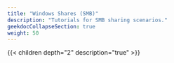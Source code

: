 ```yaml
---
title: "Windows Shares (SMB)"
description: "Tutorials for SMB sharing scenarios."
geekdocCollapseSection: true
weight: 50
---
```


{{< children depth="2" description="true" >}}